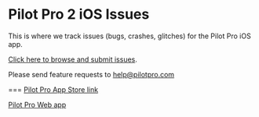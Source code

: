 Pilot Pro 2 iOS Issues
===

This is where we track issues (bugs, crashes, glitches) for the Pilot Pro iOS app.

[Click here to browse and submit issues](https://github.com/pilotpro/issues-ios/issues).

Please send feature requests to help@pilotpro.com

===
[Pilot Pro App Store link](https://itunes.apple.com/us/app/pilot-pro/id529609747?mt=8&uo=4&at=10l576)

[Pilot Pro Web app](http://pilotpro.com)


